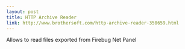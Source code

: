 ```yaml
---
layout: post
title: HTTP Archive Reader
link: http://www.brothersoft.com/http-archive-reader-350659.html
---
```


Allows to read files exported from Firebug Net Panel
